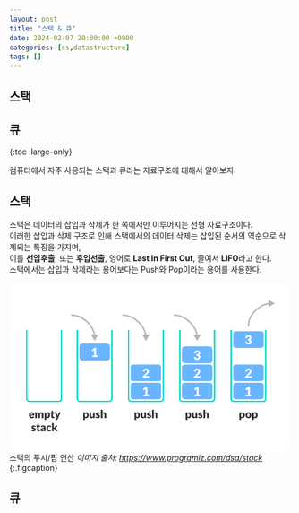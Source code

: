 ```yaml
---
layout: post
title: "스택 & 큐"
date: 2024-02-07 20:00:00 +0900
categories: [cs,datastructure]
tags: []
---
```


## 스택
## 큐
{:toc .large-only}

컴퓨터에서 자주 사용되는 스택과 큐라는 자료구조에 대해서 알아보자.

## 스택

스택은 데이터의 삽입과 삭제가 한 쪽에서만 이루어지는 선형 자료구조이다.   
이러한 삽입과 삭제 구조로 인해 스택에서의 데이터 삭제는 삽입된 순서의 역순으로 삭제되는 특징을 가지며,  
이를 <b>선입후출</b>, 또는 <b>후입선출</b>, 영어로 <b>Last In First Out</b>, 줄여서 <b>LIFO</b>라고 한다.  
스택에서는 삽입과 삭제라는 용어보다는 Push와 Pop이라는 용어를 사용한다. 

![pushpop](../../../assets/img/postimg/cs/datastructure/stack_queue/stack_1.png)
스택의 푸시/팝 연산 <i>이미지 출처: https://www.programiz.com/dsa/stack</i>
{:.figcaption}

## 큐